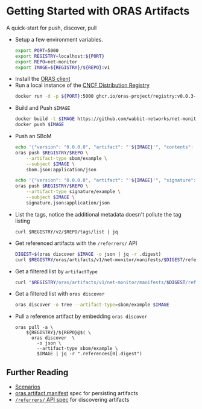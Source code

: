 # Getting Started with ORAS Artifacts

A quick-start for push, discover, pull

- Setup a few environment variables.  
  ```bash
  export PORT=5000
  export REGISTRY=localhost:${PORT}
  export REPO=net-monitor
  export IMAGE=${REGISTRY}/${REPO}:v1
  ```
- Install the [ORAS client][oras-releases]
- Run a local instance of the [CNCF Distribution Registry][cncf-distribution]
  ```bash
  docker run -d -p ${PORT}:5000 ghcr.io/oras-project/registry:v0.0.3-alpha
  ```
- Build and Push `$IMAGE`
  ```bash
  docker build -t $IMAGE https://github.com/wabbit-networks/net-monitor.git#main
  docker push $IMAGE
  ```
- Push an SBoM
  ```bash
  echo '{"version": "0.0.0.0", "artifact": "'${IMAGE}'", "contents": "good"}' > sbom.json
  oras push $REGISTRY/$REPO \
      --artifact-type sbom/example \
      --subject $IMAGE \
      sbom.json:application/json

  echo '{"version": "0.0.0.0", "artifact": "'${IMAGE}'", "signature": "signed"}' > signature.json
  oras push $REGISTRY/$REPO \
      --artifact-type signature/example \
      --subject $IMAGE \
      signature.json:application/json
  ```
- List the tags, notice the additional metadata doesn't pollute the tag listing
  ```http
  curl $REGISTRY/v2/$REPO/tags/list | jq
  ```
- Get referenced artifacts with the `/referrers/` API
  ```bash
  DIGEST=$(oras discover $IMAGE -o json | jq -r .digest)
  curl $REGISTRY/oras/artifacts/v1/net-monitor/manifests/$DIGEST/referrers | jq
  ```
- Get a filtered list by `artifactType`
  ```bash
  curl "$REGISTRY/oras/artifacts/v1/net-monitor/manifests/$DIGEST/referrers?artifactType=sbom%2Fexample" | jq
  ```
- Get a filtered list with `oras discover`
  ```bash
  oras discover -o tree --artifact-type=sbom/example $IMAGE
  ```
- Pull a reference artifact by embedding `oras discover`
  ```shell
  oras pull -a \
      ${REGISTRY}/${REPO}@$( \
        oras discover  \
          -o json \
          --artifact-type sbom/example \
          $IMAGE | jq -r ".references[0].digest")
  ```

## Further Reading

- [Scenarios](./scenarios.md)
- [oras.artifact.manifest][artifact-manifest-spec]  spec for persisting artifacts
- [`/referrers/` API spec][referrers-api]  for discovering artifacts


[artifact-manifest-spec]:             ./artifact-manifest.md
[cncf-distribution]:                  https://github.com/oras-project/distribution
[oras-releases]:                      https://github.com/oras-project/oras/releases
[referrers-api]:                      ./manifest-referrers-api.md